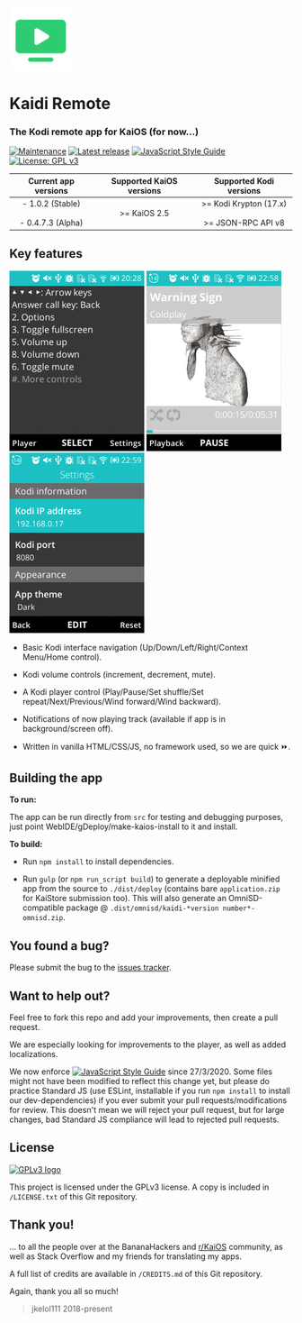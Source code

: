 ![kaidi-beta-logo](/docs/icons/kaidi_112.png)

# Kaidi Remote

### The Kodi remote app for KaiOS (for now...)

[![Maintenance](https://img.shields.io/badge/Maintained%3F-yes-green.svg)](https://github.com/jkelol111/kaidi/graphs/commit-activity)
[![Latest release](https://img.shields.io/github/v/tag/jkelol111/kaidi?color=orange&label=latest%20release)](https://github.com/jkelol111/kaidi/releases)
[![JavaScript Style Guide](https://img.shields.io/badge/code_style-standard-yellow.svg)](https://standardjs.com)
[![License: GPL v3](https://img.shields.io/badge/License-GPLv3-blue.svg)](https://www.gnu.org/licenses/gpl-3.0)

|           Current app versions          | Supported KaiOS versions |              Supported Kodi versions             |
|:---------------------------------------:|:------------------------:|:------------------------------------------------:|
| - 1.0.2 (Stable)<br><br>- 0.4.7.3 (Alpha) |       >= KaiOS 2.5       | >= Kodi Krypton (17.x)<br><br>>= JSON-RPC API v8 |

## Key features

![kaidi-home-screen](/docs/screenshots/kaidi-home-screen.png)
![kaidi-player-screen](/docs/screenshots/kaidi-playing-screen.png)
![kaidi-settings-screen](/docs/screenshots/kaidi-settings-screen.png)

- Basic Kodi interface navigation (Up/Down/Left/Right/Context Menu/Home control).

- Kodi volume controls (increment, decrement, mute).

- A Kodi player control (Play/Pause/Set shuffle/Set repeat/Next/Previous/Wind forward/Wind backward).

- Notifications of now playing track (available if app is in background/screen off).

- Written in vanilla HTML/CSS/JS, no framework used, so we are quick ⏩.

## Building the app

**To run:**

The app can be run directly from `src` for testing and debugging purposes, just point WebIDE/gDeploy/make-kaios-install to it and install.

**To build:**

- Run `npm install` to install dependencies.

- Run `gulp` (or `npm run_script build`) to generate a deployable minified app from the source to `./dist/deploy` (contains bare `application.zip` for KaiStore submission too). This will also generate an OmniSD-compatible package @ `.dist/omnisd/kaidi-*version number*-omnisd.zip`.

## You found a bug?

Please submit the bug to the [issues tracker](https://github.com/jkelol111/kaidi/issues).

## Want to help out?

Feel free to fork this repo and add your improvements, then create a pull request.

We are especially looking for improvements to the player, as well as added localizations.

We now enforce [![JavaScript Style Guide](https://cdn.rawgit.com/standard/standard/master/badge.svg)](https://github.com/standard/standard) since 27/3/2020. Some files might not have been modified to reflect this change yet, but please do practice Standard JS (use ESLint, installable if you run `npm install` to install our dev-dependencies) if you ever submit your pull requests/modifications for review. This doesn't mean we will reject your pull request, but for large changes, bad Standard JS compliance will lead to rejected pull requests.

## License

[![GPLv3 logo](https://www.gnu.org/graphics/gplv3-127x51.png)](https://www.gnu.org/licenses/gpl-3.0.html)

This project is licensed under the GPLv3 license. A copy is included in `/LICENSE.txt` of this Git repository.

## Thank you!

... to all the people over at the BananaHackers and [r/KaiOS](https://reddit.com/r/kaios) community, as well as Stack Overflow and my friends for translating my apps.

A full list of credits are available in `/CREDITS.md` of this Git repository.

Again, thank you all so much!

> jkelol111 2018-present